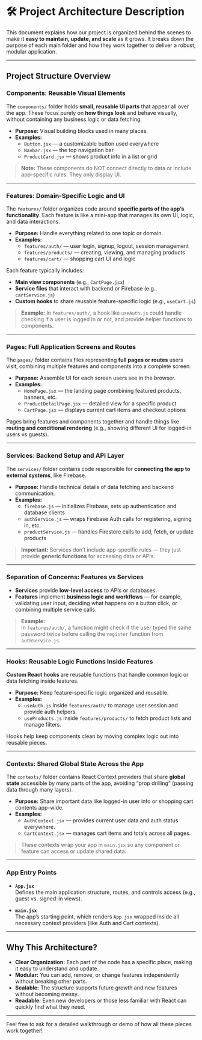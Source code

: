# 🛠️ Project Architecture Description

This document explains how our project is organized behind the scenes to make it **easy to maintain, update, and scale** as it grows. It breaks down the purpose of each main folder and how they work together to deliver a robust, modular application.

---

## Project Structure Overview

### Components: Reusable Visual Elements

The `components/` folder holds **small, reusable UI parts** that appear all over the app. These focus purely on **how things look** and behave visually, without containing any business logic or data fetching.

- **Purpose:** Visual building blocks used in many places.
- **Examples:**
  - `Button.jsx` — a customizable button used everywhere
  - `Navbar.jsx` — the top navigation bar
  - `ProductCard.jsx` — shows product info in a list or grid

> **Note:** These components do NOT connect directly to data or include app-specific rules. They only display UI.

---

### Features: Domain-Specific Logic and UI

The `features/` folder organizes code around **specific parts of the app’s functionality**. Each feature is like a mini-app that manages its own UI, logic, and data interactions.

- **Purpose:** Handle everything related to one topic or domain.
- **Examples:**
  - `features/auth/` — user login, signup, logout, session management
  - `features/products/` — creating, viewing, and managing products
  - `features/cart/` — shopping cart UI and logic

Each feature typically includes:

- **Main view components** (e.g., `CartPage.jsx`)
- **Service files** that interact with backend or Firebase (e.g., `cartService.js`)
- **Custom hooks** to share reusable feature-specific logic (e.g., `useCart.js`)

> **Example:** In `features/auth/`, a hook like `useAuth.js` could handle checking if a user is logged in or not, and provide helper functions to components.

---

### Pages: Full Application Screens and Routes

The `pages/` folder contains files representing **full pages or routes** users visit, combining multiple features and components into a complete screen.

- **Purpose:** Assemble UI for each screen users see in the browser.
- **Examples:**
  - `HomePage.jsx` — the landing page combining featured products, banners, etc.
  - `ProductDetailPage.jsx` — detailed view for a specific product
  - `CartPage.jsx` — displays current cart items and checkout options

Pages bring features and components together and handle things like **routing and conditional rendering** (e.g., showing different UI for logged-in users vs guests).

---

### Services: Backend Setup and API Layer

The `services/` folder contains code responsible for **connecting the app to external systems**, like Firebase.

- **Purpose:** Handle technical details of data fetching and backend communication.
- **Examples:**
  - `firebase.js` — initializes Firebase, sets up authentication and database clients
  - `authService.js` — wraps Firebase Auth calls for registering, signing in, etc.
  - `productService.js` — handles Firestore calls to add, fetch, or update products

> **Important:** Services don’t include app-specific rules — they just provide **generic functions** for accessing data or APIs.

---

### Separation of Concerns: Features vs Services

- **Services** provide **low-level access** to APIs or databases.
- **Features** implement **business logic and workflows** — for example, validating user input, deciding what happens on a button click, or combining multiple service calls.

> **Example:**  
> In `features/auth/`, a function might check if the user typed the same password twice before calling the `register` function from `authService.js`.

---

### Hooks: Reusable Logic Functions Inside Features

**Custom React hooks** are reusable functions that handle common logic or data fetching inside features.

- **Purpose:** Keep feature-specific logic organized and reusable.
- **Examples:**
  - `useAuth.js` inside `features/auth/` to manage user session and provide auth helpers.
  - `useProducts.js` inside `features/products/` to fetch product lists and manage filters.

Hooks help keep components clean by moving complex logic out into reusable pieces.

---

### Contexts: Shared Global State Across the App

The `contexts/` folder contains React Context providers that share **global state** accessible by many parts of the app, avoiding “prop drilling” (passing data through many layers).

- **Purpose:** Share important data like logged-in user info or shopping cart contents app-wide.
- **Examples:**
  - `AuthContext.jsx` — provides current user data and auth status everywhere.
  - `CartContext.jsx` — manages cart items and totals across all pages.

> These contexts wrap your app in `main.jsx` so any component or feature can access or update shared data.

---

### App Entry Points

- **`App.jsx`**  
  Defines the main application structure, routes, and controls access (e.g., guest vs. signed-in views).

- **`main.jsx`**  
  The app’s starting point, which renders `App.jsx` wrapped inside all necessary context providers (like Auth and Cart contexts).

---

## Why This Architecture?

- **Clear Organization:** Each part of the code has a specific place, making it easy to understand and update.
- **Modular:** You can add, remove, or change features independently without breaking other parts.
- **Scalable:** The structure supports future growth and new features without becoming messy.
- **Readable:** Even new developers or those less familiar with React can quickly find what they need.

---

Feel free to ask for a detailed walkthrough or demo of how all these pieces work together!
